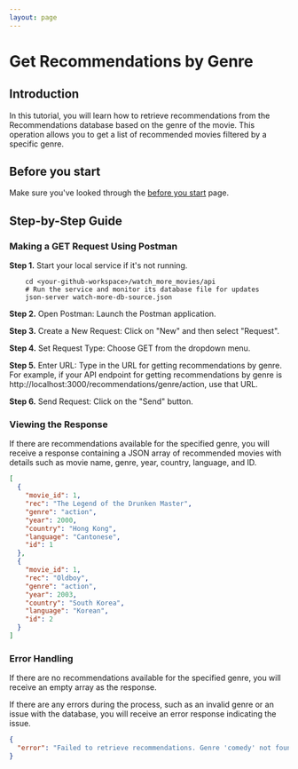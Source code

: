```yaml
---
layout: page
---
```


# Get Recommendations by Genre

## Introduction

In this tutorial, you will learn how to retrieve recommendations from the Recommendations database based on the genre of the movie. This operation allows you to get a list of recommended movies filtered by a specific genre.

## Before you start

Make sure you've looked through the [before you start](../quickstart/before_you_start.md) page.

## Step-by-Step Guide

### Making a GET Request Using Postman

**Step 1.** Start your local service if it's not running.

```shell
    cd <your-github-workspace>/watch_more_movies/api
    # Run the service and monitor its database file for updates
    json-server watch-more-db-source.json
```

**Step 2.** Open Postman: Launch the Postman application.

**Step 3.** Create a New Request: Click on "New" and then select "Request".

**Step 4.** Set Request Type: Choose GET from the dropdown menu.

**Step 5.** Enter URL: Type in the URL for getting recommendations by genre. For example, if your API endpoint for getting recommendations by genre is http://localhost:3000/recommendations/genre/action, use that URL.

**Step 6.** Send Request: Click on the "Send" button.

### Viewing the Response

If there are recommendations available for the specified genre, you will receive a response containing a JSON array of recommended movies with details such as movie name, genre, year, country, language, and ID.

```json
[
  {
    "movie_id": 1,
    "rec": "The Legend of the Drunken Master",
    "genre": "action",
    "year": 2000,
    "country": "Hong Kong",
    "language": "Cantonese",
    "id": 1
  },
  {
    "movie_id": 1,
    "rec": "Oldboy",
    "genre": "action",
    "year": 2003,
    "country": "South Korea",
    "language": "Korean",
    "id": 2
  }
]
```

### Error Handling

If there are no recommendations available for the specified genre, you will receive an empty array as the response.

If there are any errors during the process, such as an invalid genre or an issue with the database, you will receive an error response indicating the issue.

```json
{
  "error": "Failed to retrieve recommendations. Genre 'comedy' not found in the database."
}
```


